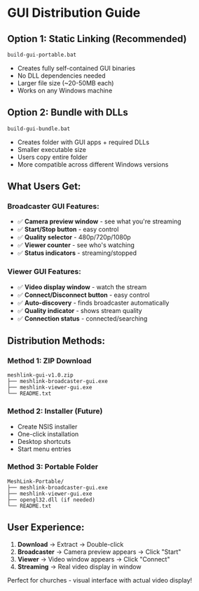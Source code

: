# GUI Distribution Guide

## Option 1: Static Linking (Recommended)
```bash
build-gui-portable.bat
```
- Creates fully self-contained GUI binaries
- No DLL dependencies needed
- Larger file size (~20-50MB each)
- Works on any Windows machine

## Option 2: Bundle with DLLs
```bash
build-gui-bundle.bat
```
- Creates folder with GUI apps + required DLLs
- Smaller executable size
- Users copy entire folder
- More compatible across different Windows versions

## What Users Get:

### Broadcaster GUI Features:
- ✅ **Camera preview window** - see what you're streaming
- ✅ **Start/Stop button** - easy control
- ✅ **Quality selector** - 480p/720p/1080p
- ✅ **Viewer counter** - see who's watching
- ✅ **Status indicators** - streaming/stopped

### Viewer GUI Features:
- ✅ **Video display window** - watch the stream
- ✅ **Connect/Disconnect button** - easy control
- ✅ **Auto-discovery** - finds broadcaster automatically
- ✅ **Quality indicator** - shows stream quality
- ✅ **Connection status** - connected/searching

## Distribution Methods:

### Method 1: ZIP Download
```
meshlink-gui-v1.0.zip
├── meshlink-broadcaster-gui.exe
├── meshlink-viewer-gui.exe
└── README.txt
```

### Method 2: Installer (Future)
- Create NSIS installer
- One-click installation
- Desktop shortcuts
- Start menu entries

### Method 3: Portable Folder
```
MeshLink-Portable/
├── meshlink-broadcaster-gui.exe
├── meshlink-viewer-gui.exe
├── opengl32.dll (if needed)
└── README.txt
```

## User Experience:
1. **Download** → Extract → Double-click
2. **Broadcaster** → Camera preview appears → Click "Start"
3. **Viewer** → Video window appears → Click "Connect"
4. **Streaming** → Real video display in window

Perfect for churches - visual interface with actual video display!